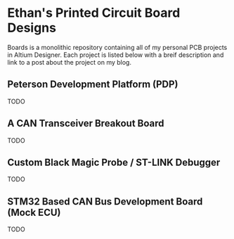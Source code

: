 # Ethan's Printed Circuit Board Designs
Boards is a monolithic repository containing all of my personal PCB projects in Altium Designer. Each project is
listed below with a breif description and link to a post about the project on my blog.

## Peterson Development Platform (PDP)
TODO

## A CAN Transceiver Breakout Board
TODO

## Custom Black Magic Probe / ST-LINK Debugger
TODO

## STM32 Based CAN Bus Development Board (Mock ECU)
TODO
